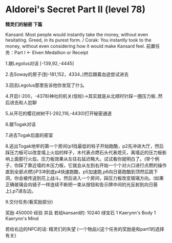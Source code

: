 # Aldorei's Secret Part II (level 78)
**精灵们的秘密 下篇**

Kansard: Most people would instantly take the money, without even hesitating. Greed, in its purest form. /
Corak: You instantly took to the money, without even considering how it would make Kansard feel.
前置任务：Part I ← Elven Medallion or Receipt

1.跟Legolus对话 [-139,92,-4445]

2.去Soway的房子(到-181,152，4334，)然后跟着血迹尝试进去

3.回去Legolus那里告诉他你发现了什么

4.开启(-200，-4378)神社的机关(信标)→其实就是从北顺时针踩一圈压力板..然后进去和人尬聊

5.从开花的樱花树树干(-292,116,-4430)打开秘密通道

6.跟Togak对话

7.进去Togak后面的密室

8.逃出Togak地牢的第一个房间(p1找最低的柱子开始跑酷，p2先冲进大厅，然后踩压力板可以改变墙上火焰的样子，木代表点燃石头代表熄灭，离墙近的压力板影响上面那行火焰，压力板效果从左往右延迟略大。试试看你就明白了。(举个例子，你踩了靠近墙的木压力板，它就会从左到右开始一个个对火口进行点燃的操作直到全部点燃)}P3冲到底p4快速跑酷，p5加速跑,p6向日葵跑酷到顶然后跳下洞，你会被传送到花上战斗。然后进入一个房间，踩压力板改变玻璃方向。(如果正确玻璃会向镜子一样连续不断把一束从按钮和告示牌中间的光反射到向日葵上),p7进左边。

9.交付任务(看奖励部分)

奖励
450000 经验
并且
若给kansard的:
10240 绿宝石
1 Kaerynn's Body
1 Kaerynn's Mind

若给右边的NPC的话:
精灵们的失望 (一个物品){这个任务的奖励是和part1的选择有关}